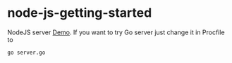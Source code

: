 # node-js-getting-started

NodeJS server [Demo](https://afternoon-mountain-43018.herokuapp.com/).
If you want to try Go server just change it in Procfile to 

```
go server.go
```
